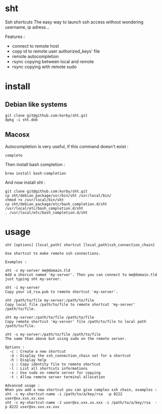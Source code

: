 sht
===

Ssh shortcuts
The easy way to launch ssh access without wondering username, ip adress...   

Features :
- connect to remote host
- copy id to remote user authorized_keys' file
- remote autocompletion
- rsync copying between local and remote
- rsync copying with remote sudo

# install
## Debian like systems
```
git clone git@github.com:korby/sht.git
dpkg -i sht.deb
```
## Macosx
Autocompletion is very useful, if this command doesn't exist :
```
complete
```
Then install bash completion :
```
brew install bash-completion
```
And now install sht :
```
git clone git@github.com:korby/sht.git
cp sht/debian_package/usr/bin/sht /usr/local/bin/
chmod +x /usr/local/bin/sht
cp sht/debian_package/etc/bash_completion.d/sht /usr/local/etc/bash_completion.d/sht
. /usr/local/etc/bash_completion.d/sht
```

# usage

```
sht [options] [local_path] shortcut [local_path|ssh_connection_chain]

Use shortcut to make remote ssh connections.

Examples :

sht -c my-server me@domain.tld
Add a shorcut named 'my-server'. Then you can connect to me@domain.tld just typing sht my-server.

sht -i my-server
Copy your id_rsa.pub to remote shortcut 'my-server'.

sht /path/to/file my-server:/path/to/file
Copy local file /path/to/file to remote shortcut 'my-server' /path/to/file.

sht my-server:/path/to/file /path/to/file
Copy remote shortcut 'my-server' file /path/to/file to local path /path/to/file.

sht -s my-server:/path/to/file /path/to/file
The same than above but using sudo on the remote server.

Options :
  -c : Create a new shortcut
  -d : Display the ssh_connection_chain set for a shortcut
  -h : Display help
  -i : Copy identity file to remote shortcut
  -l : List all shortcuts informations
  -s : Use sudo on remote server for copying
  -t : Allow remote server terminal allocation

Advanced usage :
When you add a new shortcut you can give complex ssh chain, examples :
sht -c my-shortcut-name -i /path/to/a/key/rsa  -p 8222 user@xx.xxx.xx.xxx
sht -c my-shortcut-name -J user@xx.xxx.xx.xxx -i /path/to/a/key/rsa  -p 8222 user@xx.xxx.xx.xxx
```
